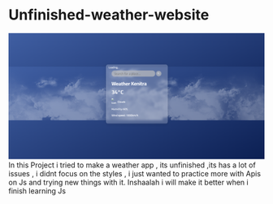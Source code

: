 # Unfinished-weather-website
![Screenshot](screenshot.png)
In this Project i tried to make a weather app , its unfinished  ,its has a lot of issues ,  i didnt focus on the styles  , i just wanted to practice more with Apis on Js and trying new things with it. Inshaalah i will make it better when i finish learning Js
